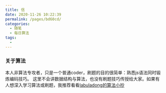 ```yaml
---
title: 信
date: 2020-11-26 10:22:39
permalink: /pages/bd60cd/
categories:
  - 随笔
  - 每日算法
tags:
  - 
---
```

### 关于算法
本人非算法专攻者，只是一个普通coder，刷题的目的很简单：熟悉js语法同时锻炼编码技巧。
这里不会讲数据结构与算法，也没有刷题技巧传授给大家。如果有人想深入学习算法或刷题，我推荐看看[labuladong的算法小抄](https://labuladong.gitbook.io/algo/)